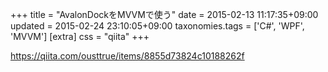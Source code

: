 +++
title = "AvalonDockをMVVMで使う"
date = 2015-02-13 11:17:35+09:00
updated = 2015-02-24 23:10:05+09:00
taxonomies.tags = ['C#', 'WPF', 'MVVM']
[extra]
css = "qiita"
+++

<https://qiita.com/ousttrue/items/8855d73824c10188262f>



